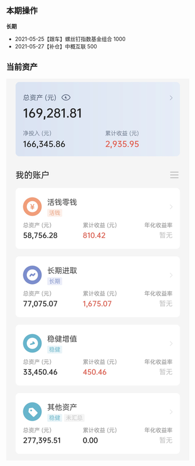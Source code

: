 ## 本期操作

**长期**

- 2021-05-25【跟车】螺丝钉指数基金组合 1000
- 2021-05-27【补仓】中概互联 500

## 当前资产

![2021-05-29](images/2021-05-29.jpeg)